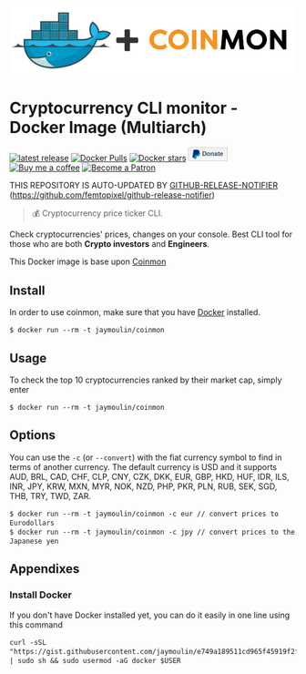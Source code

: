 ![logo](logo.png "Cryptocurrency CLI monitor - Docker Image (Multiarch)")

Cryptocurrency CLI monitor - Docker Image (Multiarch)
====================================================

[![latest release](https://img.shields.io/github/release/jaymoulin/docker-coinmon.svg "latest release")](http://github.com/jaymoulin/docker-coinmon/releases)
[![Docker Pulls](https://img.shields.io/docker/pulls/jaymoulin/coinmon.svg)](https://hub.docker.com/r/jaymoulin/coinmon/)
[![Docker stars](https://img.shields.io/docker/stars/jaymoulin/coinmon.svg)](https://hub.docker.com/r/jaymoulin/coinmon/)
[![PayPal donation](https://github.com/jaymoulin/jaymoulin.github.io/raw/master/ppl.png "PayPal donation")](https://www.paypal.me/jaymoulin)
[![Buy me a coffee](https://www.buymeacoffee.com/assets/img/custom_images/orange_img.png "Buy me a coffee")](https://www.buymeacoffee.com/3Yu8ajd7W)
[![Become a Patron](https://badgen.net/badge/become/a%20patron/F96854 "Become a Patron")](https://patreon.com/jaymoulin)

THIS REPOSITORY IS AUTO-UPDATED BY [GITHUB-RELEASE-NOTIFIER](https://github.com/femtopixel/github-release-notifier) (https://github.com/femtopixel/github-release-notifier)

> 💰 Cryptocurrency price ticker CLI.

Check cryptocurrencies' prices, changes on your console.
Best CLI tool for those who are both **Crypto investors** and **Engineers**.

This Docker image is base upon [Coinmon](https://github.com/bichenkk/coinmon)

## Install

In order to use coinmon, make sure that you have [Docker](https://www.docker.com/) installed.

```
$ docker run --rm -t jaymoulin/coinmon
```

## Usage

To check the top 10 cryptocurrencies ranked by their market cap, simply enter
```
$ docker run --rm -t jaymoulin/coinmon
```

## Options

You can use the `-c` (or `--convert`) with the fiat currency symbol to find in terms of another currency.
The default currency is USD and it supports AUD, BRL, CAD, CHF, CLP, CNY, CZK, DKK, EUR, GBP, HKD, HUF, IDR, ILS, INR, JPY, KRW, MXN, MYR, NOK, NZD, PHP, PKR, PLN, RUB, SEK, SGD, THB, TRY, TWD, ZAR.

```
$ docker run --rm -t jaymoulin/coinmon -c eur // convert prices to Eurodollars
$ docker run --rm -t jaymoulin/coinmon -c jpy // convert prices to the Japanese yen
```


Appendixes
---

### Install Docker

If you don't have Docker installed yet, you can do it easily in one line using this command
 
```
curl -sSL "https://gist.githubusercontent.com/jaymoulin/e749a189511cd965f45919f2f99e45f3/raw/0e650b38fde684c4ac534b254099d6d5543375f1/ARM%2520(Raspberry%2520PI)%2520Docker%2520Install" | sudo sh && sudo usermod -aG docker $USER
```
